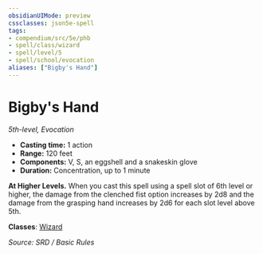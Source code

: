 ```yaml
---
obsidianUIMode: preview
cssclasses: json5e-spell
tags:
- compendium/src/5e/phb
- spell/class/wizard
- spell/level/5
- spell/school/evocation
aliases: ["Bigby's Hand"]
---
```

# Bigby's Hand
*5th-level, Evocation*  

- **Casting time:** 1 action
- **Range:** 120 feet
- **Components:** V, S, an eggshell and a snakeskin glove
- **Duration:** Concentration, up to 1 minute

**At Higher Levels.** When you cast this spell using a spell slot of 6th level or higher, the damage from the clenched fist option increases by 2d8 and the damage from the grasping hand increases by 2d6 for each slot level above 5th.

**Classes**: [Wizard](compendium/classes/wizard.md)

*Source: SRD / Basic Rules*